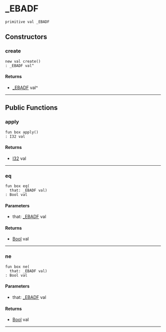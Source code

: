 # _EBADF

```pony
primitive val _EBADF
```

## Constructors

### create

```pony
new val create()
: _EBADF val^
```

#### Returns

* [_EBADF](files-_EBADF) val^

---

## Public Functions

### apply

```pony
fun box apply()
: I32 val
```

#### Returns

* [I32](builtin-I32) val

---

### eq

```pony
fun box eq(
  that: _EBADF val)
: Bool val
```
#### Parameters

*   that: [_EBADF](files-_EBADF) val

#### Returns

* [Bool](builtin-Bool) val

---

### ne

```pony
fun box ne(
  that: _EBADF val)
: Bool val
```
#### Parameters

*   that: [_EBADF](files-_EBADF) val

#### Returns

* [Bool](builtin-Bool) val

---

